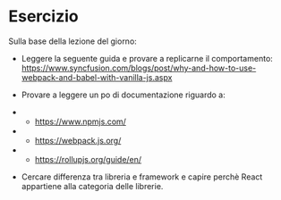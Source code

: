 # Esercizio
Sulla base della lezione del giorno:
- Leggere la seguente guida e provare a replicarne il comportamento:
https://www.syncfusion.com/blogs/post/why-and-how-to-use-webpack-and-babel-with-vanilla-js.aspx

- Provare a leggere un po di documentazione riguardo a:
- - https://www.npmjs.com/
- - https://webpack.js.org/
- - https://rollupjs.org/guide/en/

- Cercare differenza tra libreria e framework e capire perchè React appartiene alla categoria delle librerie.